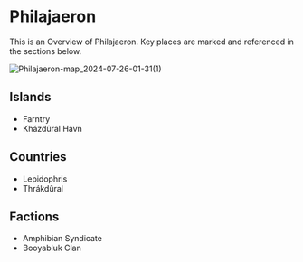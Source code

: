 # Philajaeron

This is an Overview of Philajaeron. Key places are marked and referenced in the sections below.

![Philajaeron-map_2024-07-26-01-31(1)](https://github.com/user-attachments/assets/4d54f253-4594-45f6-8156-0e2496515a7c)


## Islands
 - Farntry
 - Kházdûral Havn


## Countries
 - Lepidophris
 - Thrákdûral

## Factions
 - Amphibian Syndicate
 - Booyabluk Clan


